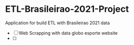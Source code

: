 # ETL-Brasileirao-2021-Project

Application for build ETL with Brasileirao 2021 data

- [ ] Web Scrapping with data globo esporte website
- [ ]
